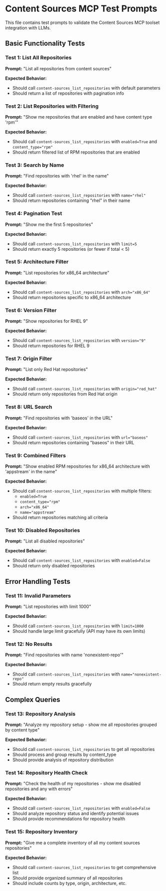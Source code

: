 # Content Sources MCP Test Prompts

This file contains test prompts to validate the Content Sources MCP toolset integration with LLMs.

## Basic Functionality Tests

### Test 1: List All Repositories
**Prompt:** "List all repositories from content sources"

**Expected Behavior:**
- Should call `content-sources_list_repositories` with default parameters
- Should return a list of repositories with pagination info

### Test 2: List Repositories with Filtering
**Prompt:** "Show me repositories that are enabled and have content type 'rpm'"

**Expected Behavior:**
- Should call `content-sources_list_repositories` with `enabled=True` and `content_type="rpm"`
- Should return filtered list of RPM repositories that are enabled

### Test 3: Search by Name
**Prompt:** "Find repositories with 'rhel' in the name"

**Expected Behavior:**
- Should call `content-sources_list_repositories` with `name="rhel"`
- Should return repositories containing "rhel" in their name

### Test 4: Pagination Test
**Prompt:** "Show me the first 5 repositories"

**Expected Behavior:**
- Should call `content-sources_list_repositories` with `limit=5`
- Should return exactly 5 repositories (or fewer if total < 5)

### Test 5: Architecture Filter
**Prompt:** "List repositories for x86_64 architecture"

**Expected Behavior:**
- Should call `content-sources_list_repositories` with `arch="x86_64"`
- Should return repositories specific to x86_64 architecture

### Test 6: Version Filter
**Prompt:** "Show repositories for RHEL 9"

**Expected Behavior:**
- Should call `content-sources_list_repositories` with `version="9"`
- Should return repositories for RHEL 9

### Test 7: Origin Filter
**Prompt:** "List only Red Hat repositories"

**Expected Behavior:**
- Should call `content-sources_list_repositories` with `origin="red_hat"`
- Should return only repositories from Red Hat origin

### Test 8: URL Search
**Prompt:** "Find repositories with 'baseos' in the URL"

**Expected Behavior:**
- Should call `content-sources_list_repositories` with `url="baseos"`
- Should return repositories containing "baseos" in their URL

### Test 9: Combined Filters
**Prompt:** "Show enabled RPM repositories for x86_64 architecture with 'appstream' in the name"

**Expected Behavior:**
- Should call `content-sources_list_repositories` with multiple filters:
  - `enabled=True`
  - `content_type="rpm"`
  - `arch="x86_64"`
  - `name="appstream"`
- Should return repositories matching all criteria

### Test 10: Disabled Repositories
**Prompt:** "List all disabled repositories"

**Expected Behavior:**
- Should call `content-sources_list_repositories` with `enabled=False`
- Should return only disabled repositories

## Error Handling Tests

### Test 11: Invalid Parameters
**Prompt:** "List repositories with limit 1000"

**Expected Behavior:**
- Should call `content-sources_list_repositories` with `limit=1000`
- Should handle large limit gracefully (API may have its own limits)

### Test 12: No Results
**Prompt:** "Find repositories with name 'nonexistent-repo'"

**Expected Behavior:**
- Should call `content-sources_list_repositories` with `name="nonexistent-repo"`
- Should return empty results gracefully

## Complex Queries

### Test 13: Repository Analysis
**Prompt:** "Analyze my repository setup - show me all repositories grouped by content type"

**Expected Behavior:**
- Should call `content-sources_list_repositories` to get all repositories
- Should process and group results by content_type
- Should provide analysis of repository distribution

### Test 14: Repository Health Check
**Prompt:** "Check the health of my repositories - show me disabled repositories and any with errors"

**Expected Behavior:**
- Should call `content-sources_list_repositories` with `enabled=False`
- Should analyze repository status and identify potential issues
- Should provide recommendations for repository health

### Test 15: Repository Inventory
**Prompt:** "Give me a complete inventory of all my content sources repositories"

**Expected Behavior:**
- Should call `content-sources_list_repositories` to get comprehensive list
- Should provide organized summary of all repositories
- Should include counts by type, origin, architecture, etc.

